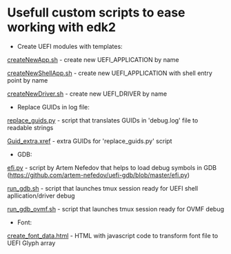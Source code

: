 # Usefull custom scripts to ease working with edk2

- Create UEFI modules with templates:

[createNewApp.sh](createNewApp.sh) - create new UEFI_APPLICATION by name

[createNewShellApp.sh](createNewShellApp.sh) - create new UEFI_APPLICATION with shell entry point by name

[createNewDriver.sh](createNewDriver.sh) - create new UEFI_DRIVER by name

- Replace GUIDs in log file:

[replace_guids.py](replace_guids.py) - script that translates GUIDs in 'debug.log' file to readable strings

[Guid_extra.xref](Guid_extra.xref) - extra GUIDs for 'replace_guids.py' script

- GDB:

[efi.py](efi.py) - script by Artem Nefedov that helps to load debug symbols in GDB (https://github.com/artem-nefedov/uefi-gdb/blob/master/efi.py)

[run_gdb.sh](run_gdb.sh) - script that launches tmux session ready for UEFI shell apllication/driver debug

[run_gdb_ovmf.sh](run_gdb_ovmf.sh) - script that launches tmux session ready for OVMF debug

- Font:

[create_font_data.html](create_font_data.html) - HTML with javascript code to transform font file to UEFI Glyph array
